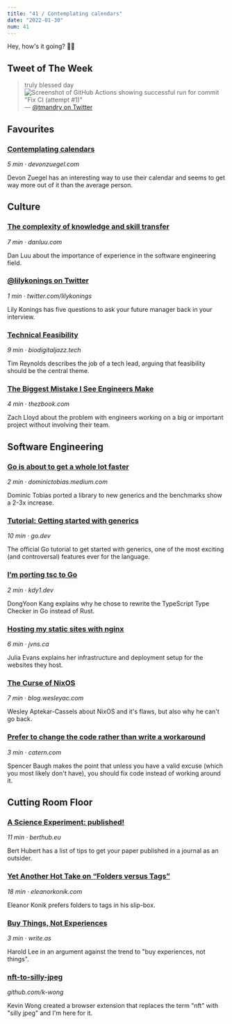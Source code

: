 ```yaml
---
title: "41 / Contemplating calendars"
date: "2022-01-30"
num: 41
---
```


Hey, how's it going? ✌🏻

## Tweet of The Week

> truly blessed day
> ![Screenshot of GitHub Actions showing successful run for commit "Fix CI (attempt #1)"](/weekly/41/twitter_image.png)
> — [@tmandry on Twitter](https://twitter.com/tmandry/status/1486534292360470528)

## Favourites

### [Contemplating calendars](https://devonzuegel.com/post/contemplating-calendars)

_5 min · devonzuegel.com_

Devon Zuegel has an interesting way to use their calendar and seems to get way more out of it than the average person.

## Culture

### [The complexity of knowledge and skill transfer](https://danluu.com/hardware-unforgiving/)

_7 min · danluu.com_

Dan Luu about the importance of experience in the software engineering field.

### [@lilykonings on Twitter](https://twitter.com/lilykonings/status/1484598087494496258)

_1 min · twitter.com/lilykonings_

Lily Konings has five questions to ask your future manager back in your interview.

### [Technical Feasibility](https://www.biodigitaljazz.tech/p/technical-feasibility)

_9 min · biodigitaljazz.tech_

Tim Reynolds describes the job of a tech lead, arguing that feasibility should be the central theme.

### [The Biggest Mistake I See Engineers Make](https://www.thezbook.com/the-biggest-mistake-i-see-engineers-make/)

_4 min · thezbook.com_

Zach Lloyd about the problem with engineers working on a big or important project without involving their team.

## Software Engineering

### [Go is about to get a whole lot faster](https://dominictobias.medium.com/go-is-about-to-get-a-whole-lot-faster-a50c1e7d60b9)

_2 min · dominictobias.medium.com_

Dominic Tobias ported a library to new generics and the benchmarks show a 2-3x increase.

### [Tutorial: Getting started with generics](https://go.dev/doc/tutorial/generics)

_10 min · go.dev_

The official Go tutorial to get started with generics, one of the most exciting (and controversal) features ever for the language.

### [I’m porting tsc to Go](https://kdy1.dev/posts/2022/1/tsc-go)

_2 min · kdy1.dev_

DongYoon Kang explains why he chose to rewrite the TypeScript Type Checker in Go instead of Rust.

### [Hosting my static sites with nginx](https://jvns.ca/blog/2022/01/24/hosting-my-static-sites-with-nginx/)

_6 min · jvns.ca_

Julia Evans explains her infrastructure and deployment setup for the websites they host.

### [The Curse of NixOS](https://blog.wesleyac.com/posts/the-curse-of-nixos)

_7 min · blog.wesleyac.com_

Wesley Aptekar-Cassels about NixOS and it's flaws, but also why he can't go back.

### [Prefer to change the code rather than write a workaround](https://catern.com/change_code.html)

_3 min · catern.com_

Spencer Baugh makes the point that unless you have a valid excuse (which you most likely don't have), you should fix code instead of working around it.

## Cutting Room Floor

### [A Science Experiment: published!](https://berthub.eu/articles/posts/a-science-experiment-got-published/)

_11 min · berthub.eu_

Bert Hubert has a list of tips to get your paper published in a journal as an outsider.

### [Yet Another Hot Take on “Folders versus Tags”](https://eleanorkonik.com/yet-another-hot-take-on-folders-versus-tags/)

_18 min · eleanorkonik.com_

Eleanor Konik prefers folders to tags in his slip-box.

### [Buy Things, Not Experiences](https://write.as/harold-lee/theres-a-phrase-going-around-that-you-should-buy-experiences-not-things)

_3 min · write.as_

Harold Lee in an argument against the trend to "buy experiences, not things".

### [nft-to-silly-jpeg](https://github.com/k-wong/nft-to-silly-jpeg)

_github.com/k-wong_

Kevin Wong created a browser extension that replaces the term "nft" with "silly jpeg" and I'm here for it.
